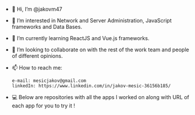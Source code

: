 - 👋 Hi, I’m @jakovm47
- 👀 I’m interested in Network and Server Administration, JavaScript frameworks and Data Bases.
- 🌱 I’m currently learning ReactJS and Vue.js frameworks.
- 💞️ I’m looking to collaborate on with the rest of the work team and people of different opinions.
- 📫 How to reach me:

      e-mail: mesicjakov@gmail.com
      linkedIn: https://www.linkedin.com/in/jakov-mesic-36156b185/

<!---
jakovm47/jakovm47 is a ✨ special ✨ repository because its `README.md` (this file) appears on your GitHub profile.
You can click the Preview link to take a look at your changes.
--->

- 💻 Below are repositories with all the apps I worked on along with URL of each app for you to try it !
